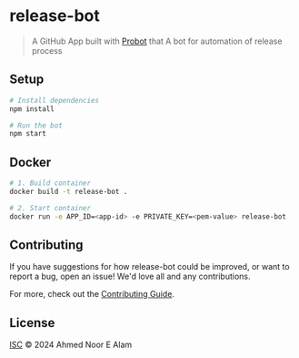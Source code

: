 # release-bot

> A GitHub App built with [Probot](https://github.com/probot/probot) that A bot for automation of release process

## Setup

```sh
# Install dependencies
npm install

# Run the bot
npm start
```

## Docker

```sh
# 1. Build container
docker build -t release-bot .

# 2. Start container
docker run -e APP_ID=<app-id> -e PRIVATE_KEY=<pem-value> release-bot
```

## Contributing

If you have suggestions for how release-bot could be improved, or want to report a bug, open an issue! We'd love all and any contributions.

For more, check out the [Contributing Guide](CONTRIBUTING.md).

## License

[ISC](LICENSE) © 2024 Ahmed Noor E Alam
